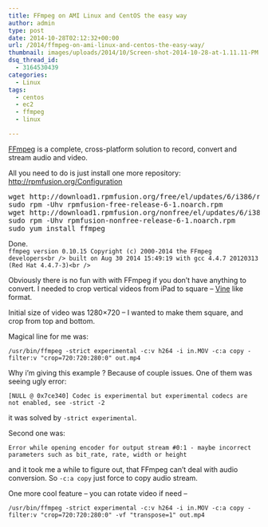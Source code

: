 ```yaml
---
title: FFmpeg on AMI Linux and CentOS the easy way
author: admin
type: post
date: 2014-10-28T02:12:32+00:00
url: /2014/ffmpeg-on-ami-linux-and-centos-the-easy-way/
thumbnail: images/uploads/2014/10/Screen-shot-2014-10-28-at-1.11.11-PM.png
dsq_thread_id:
  - 3164530439
categories:
  - Linux
tags:
  - centos
  - ec2
  - ffmpeg
  - linux

---
```

<a href="https://www.ffmpeg.org/" target="_blank">FFmpeg</a> is a complete, cross-platform solution to record, convert and stream audio and video.

All you need to do is just install one more repository:  
<a href="http://rpmfusion.org/Configuration" target="_blank">http://rpmfusion.org/Configuration</a>

<pre>wget http://download1.rpmfusion.org/free/el/updates/6/i386/rpmfusion-free-release-6-1.noarch.rpm
sudo rpm -Uhv rpmfusion-free-release-6-1.noarch.rpm
wget http://download1.rpmfusion.org/nonfree/el/updates/6/i386/rpmfusion-nonfree-release-6-1.noarch.rpm
sudo rpm -Uhv rpmfusion-nonfree-release-6-1.noarch.rpm
sudo yum install ffmpeg
</pre>

Done.  
`ffmpeg version 0.10.15 Copyright (c) 2000-2014 the FFmpeg developers<br />
built on Aug 30 2014 15:49:19 with gcc 4.4.7 20120313 (Red Hat 4.4.7-3)<br />
` 

Obviously there is no fun with with FFmpeg if you don&#8217;t have anything to convert. I needed to crop vertical videos from iPad to square &#8211; <a href="https://itunes.apple.com/au/app/vine/id592447445?mt=8" target="_blank">Vine</a> like format.

Initial size of video was 1280&#215;720 &#8211; I wanted to make them square, and crop from top and bottom.

Magical line for me was:

```
/usr/bin/ffmpeg -strict experimental -c:v h264 -i in.MOV -c:a copy -filter:v "crop=720:720:280:0" out.mp4
```

Why i&#8217;m giving this example ? Because of couple issues. One of them was seeing ugly error:

```
[NULL @ 0x7ce340] Codec is experimental but experimental codecs are not enabled, see -strict -2
```

it was solved by `-strict experimental`.

Second one was:

```
Error while opening encoder for output stream #0:1 - maybe incorrect parameters such as bit_rate, rate, width or height
```

and it took me a while to figure out, that FFmpeg can&#8217;t deal with audio conversion. So  `-c:a copy` just force to copy audio stream.

One more cool feature &#8211; you can rotate video if need &#8211;

```
/usr/bin/ffmpeg -strict experimental -c:v h264 -i in.MOV -c:a copy -filter:v "crop=720:720:280:0" -vf "transpose=1" out.mp4
```